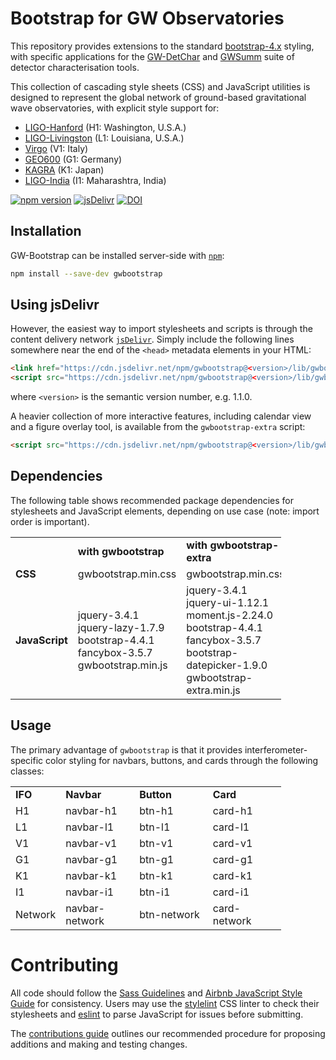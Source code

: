 # Bootstrap for GW Observatories

This repository provides extensions to the standard
[bootstrap-4.x](//github.com/twbs/bootstrap/) styling, with specific
applications for the [GW-DetChar](//github.com/gwdetchar/gwdetchar/) and
[GWSumm](//github.com/gwpy/gwsumm) suite of detector characterisation tools.

This collection of cascading style sheets (CSS) and JavaScript utilities
is designed to represent the global network of ground-based
gravitational wave observatories, with explicit style support for:

  - [LIGO-Hanford](https://www.ligo.caltech.edu/WA) (H1: Washington, U.S.A.)
  - [LIGO-Livingston](https://www.ligo.caltech.edu/LA) (L1: Louisiana, U.S.A.)
  - [Virgo](http://www.virgo-gw.eu) (V1: Italy)
  - [GEO600](https://www.geo600.org) (G1: Germany)
  - [KAGRA](https://gwcenter.icrr.u-tokyo.ac.jp/en/) (K1: Japan)
  - [LIGO-India](https://www.ligo-india.in) (I1: Maharashtra, India)

[![npm version](https://badge.fury.io/js/gwbootstrap.svg)](https://badge.fury.io/js/gwbootstrap)
[![jsDelivr](https://data.jsdelivr.com/v1/package/npm/gwbootstrap/badge)](https://www.jsdelivr.com/package/npm/gwbootstrap)
[![DOI](https://zenodo.org/badge/DOI/10.5281/zenodo.3483879.svg)](https://doi.org/10.5281/zenodo.3483879)

## Installation

GW-Bootstrap can be installed server-side with
[`npm`](https://www.npmjs.com/get-npm):

```bash
npm install --save-dev gwbootstrap
```

## Using jsDelivr

However, the easiest way to import stylesheets and scripts is through the
content delivery network [`jsDelivr`](https://jsdelivr.com). Simply include the
following lines somewhere near the end of the `<head>` metadata elements
in your HTML:

```html
<link href="https://cdn.jsdelivr.net/npm/gwbootstrap@<version>/lib/gwbootstrap.min.css" rel="stylesheet" media="all">
<script src="https://cdn.jsdelivr.net/npm/gwbootstrap@<version>/lib/gwbootstrap.min.js" type="text/javascript"></script>
```

where `<version>` is the semantic version number, e.g. 1.1.0.

A heavier collection of more interactive features, including calendar
view and a figure overlay tool, is available from the `gwbootstrap-extra`
script:

```html
<script src="https://cdn.jsdelivr.net/npm/gwbootstrap@<version>/lib/gwbootstrap-extra.min.js" type="text/javascript"></script>
```

## Dependencies

The following table shows recommended package dependencies for
stylesheets and JavaScript elements, depending on use case (note: import
order is important).

<table style="width:86%;">
<colgroup>
<col style="width: 21%" />
<col style="width: 28%" />
<col style="width: 36%" />
</colgroup>
<tbody>
<tr class="odd">
<td></td>
<td><strong>with gwbootstrap</strong></td>
<td><strong>with gwbootstrap-extra</strong></td>
</tr>
<tr class="even">
<td><strong>CSS</strong></td>
<td>gwbootstrap.min.css</td>
<td>gwbootstrap.min.css</td>
</tr>
<tr class="odd">
<td><strong>JavaScript</strong></td>
<td>jquery-3.4.1<br>
jquery-lazy-1.7.9<br>
bootstrap-4.4.1<br>
fancybox-3.5.7<br>
gwbootstrap.min.js</td>
<td>jquery-3.4.1<br>
jquery-ui-1.12.1<br>
moment.js-2.24.0<br>
bootstrap-4.4.1<br>
fancybox-3.5.7<br>
bootstrap-datepicker-1.9.0<br>
gwbootstrap-extra.min.js</td>
</tr>
</tbody>
</table>

## Usage

The primary advantage of `gwbootstrap` is that it provides
interferometer-specific color styling for navbars, buttons,
and cards through the following classes:

<table style="width:86%;">
<colgroup>
<col style="width: 10%" />
<col style="width: 30%" />
<col style="width: 30%" />
<col style="width: 30%" />
</colgroup>
<tbody>
<tr class="odd">
<td><strong>IFO</strong></td>
<td><strong>Navbar</strong></td>
<td><strong>Button</strong></td>
<td><strong>Card</strong></td>
</tr>
<tr class="even">
<td>H1</td>
<td>navbar-h1</td>
<td>btn-h1</td>
<td>card-h1</td>
</tr>
<tr class="odd">
<td>L1</td>
<td>navbar-l1</td>
<td>btn-l1</td>
<td>card-l1</td>
</tr>
<tr class="even">
<td>V1</td>
<td>navbar-v1</td>
<td>btn-v1</td>
<td>card-v1</td>
</tr>
<tr class="odd">
<td>G1</td>
<td>navbar-g1</td>
<td>btn-g1</td>
<td>card-g1</td>
</tr>
<tr class="even">
<td>K1</td>
<td>navbar-k1</td>
<td>btn-k1</td>
<td>card-k1</td>
</tr>
<tr class="odd">
<td>I1</td>
<td>navbar-i1</td>
<td>btn-i1</td>
<td>card-i1</td>
</tr>
<tr class="even">
<td>Network</td>
<td>navbar-network</td>
<td>btn-network</td>
<td>card-network</td>
</tr>
</tbody>
</table>

# Contributing

All code should follow the [Sass Guidelines](https://sass-guidelin.es) and
[Airbnb JavaScript Style Guide](//github.com/airbnb/javascript) for
consistency. Users may use the [stylelint](https://stylelint.io) CSS linter
to check their stylesheets and [eslint](https://eslint.org) to parse
JavaScript for issues before submitting.

The
[contributions guide](//github.com/gwdetchar/gwbootstrap/blob/master/CONTRIBUTING.md)
outlines our recommended procedure for proposing additions and making and
testing changes.
